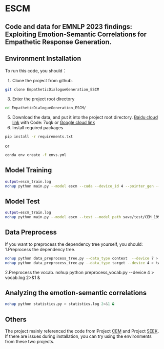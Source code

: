 # ESCM
## Code and data for EMNLP 2023 findings: Exploiting Emotion-Semantic Correlations for Empathetic Response Generation.

## Environment Installation
To run this code, you should：
1. Clone the project from github.
```sh
git clone EmpatheticDialogueGeneration_ESCM
```
3. Enter the project root directory
```sh
cd EmpatheticDialogueGeneration_ESCM/
```
5. Download the data, and put it into the project root directory. [Baidu cloud link](https://pan.baidu.com/s/1lHLkNtBiWYyIgc40dJo6jA?pwd=7uqk) with Code: 7uqk or [Google cloud link](https://drive.google.com/file/d/1pxmXP8sG-gmYp2LyNr4eS6J7QOhsplqP/view?usp=sharing)
6. Install required packages
```sh
pip install -r requirements.txt
```
or
```sh
conda env create -f envs.yml
```
## Model Training
```sh
output=escm_train.log
nohup python main.py --model escm --cuda --device_id 4 --pointer_gen --dep_dim 50 > $output 2>&1 &
```
## Model Test
```sh
output=escm_train.log
nohup python main.py --model escm --test --model_path save/test/CEM_19999_42.5034 --cuda --device_id 2 --batch_size 72 --pointer_gen --dep_dim 50 > $output 2>&1 &
```

## Data Preprocess
If you want to preprocess the dependency tree yourself, you should:
1.Preprocess the dependency tree.
```sh
nohup python data_preprocess_tree.py --data_type context  --device 7 > contxt_dep.log 2>&1 &
nohup python data_preprocess_tree.py --data_type target --device 4 > target_dep.log 2>&1 &
```
2.Preprocess the vocab.
nohup python preprocess_vocab.py --device 4 > vocab.log 2>&1 &

## Analyzing the emotion-semantic correlations
```sh
nohup python statistics.py > statistics.log 2>&1 &
```
## Others
The project mainly referenced the code from Project [CEM](https://github.com/Sahandfer/CEM) and Project [SEEK](https://github.com/wlr737/EMNLP2022-SEEK). If there are issues during installation, you can try using the environments from these two projects.
